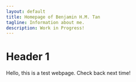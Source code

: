 ```yaml
---
layout: default
title: Homepage of Benjamin H.M. Tan
tagline: Information about me.
description: Work in Progress!
---
```


# [](#header-1)Header 1

Hello, this is a test webpage. Check back next time!